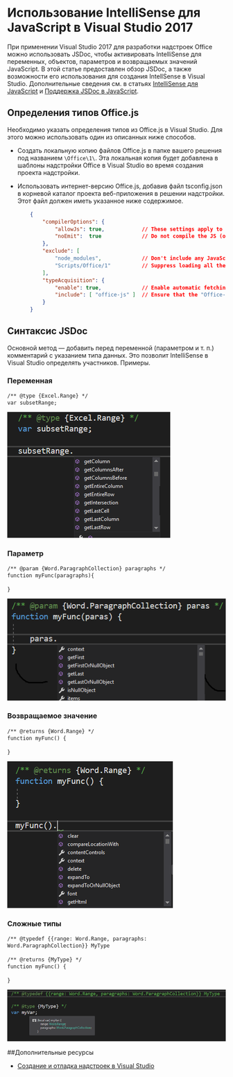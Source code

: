 # <a name="get-javascript-intellisense-in-visual-studio-2017"></a>Использование IntelliSense для JavaScript в Visual Studio 2017 

При применении Visual Studio 2017 для разработки надстроек Office можно использовать JSDoc, чтобы активировать IntelliSense для переменных, объектов, параметров и возвращаемых значений JavaScript. В этой статье предоставлен обзор JSDoc, а также возможности его использования для создания IntellSense в Visual Studio. Дополнительные сведения см. в статьях [IntelliSense для JavaScript](https://docs.microsoft.com/en-us/visualstudio/ide/javascript-intellisense) и [Поддержка JSDoc в JavaScript](https://github.com/Microsoft/TypeScript/wiki/JsDoc-support-in-JavaScript). 

## <a name="officejs-type-definitions"></a>Определения типов Office.js

Необходимо указать определения типов из Office.js в Visual Studio. Для этого можно использовать один из описанных ниже способов.

- Создать локальную копию файлов Office.js в папке вашего решения под названием `\Office\1\`. Эта локальная копия будет добавлена в шаблоны надстройки Office в Visual Studio во время создания проекта надстройки. 
- Использовать интернет-версию Office.js, добавив файл tsconfig.json в корневой каталог проекта веб-приложения в решении надстройки. Этот файл должен иметь указанное ниже содержимое.

    ```json
        {        
            "compilerOptions": {
                "allowJs": true,            // These settings apply to JavaScript files also.
                "noEmit":  true             // Do not compile the JS (or TS) files in this project.
            },
            "exclude": [
                "node_modules",             // Don't include any JavaScript found under "node_modules".
                "Scripts/Office/1"          // Suppress loading all the JavaScript files from the Office NuGet package.
            ],
            "typeAcquisition": {
                "enable": true,             // Enable automatic fetching of type definitions for detected JavaScript libraries.
                "include": [ "office-js" ]  // Ensure that the "Office-js" type definition is fetched.
            }
        }
    ```

## <a name="jsdoc-syntax"></a>Синтаксис JSDoc

Основной метод — добавить перед переменной (параметром и т. п.) комментарий с указанием типа данных. Это позволит IntelliSense в Visual Studio определять участников. Примеры.

### <a name="variable"></a>Переменная

```
/** @type {Excel.Range} */
var subsetRange;
```
![Intellisense — переменная](../images/IntellisenseVS17Var.png)

### <a name="parameter"></a>Параметр

```
/** @param {Word.ParagraphCollection} paragraphs */
function myFunc(paragraphs){

}
```
![Intellisense — параметр](../images/IntellisenseVS17Param.png)

### <a name="return-value"></a>Возвращаемое значение

```
/** @returns {Word.Range} */
function myFunc() {

}
```
![Intellisense — возвращаемое значение](../images/IntellisenseVS17Return.png)

### <a name="complex-types"></a>Сложные типы

```
/** @typedef {{range: Word.Range, paragraphs: Word.ParagraphCollection}} MyType

/** @returns {MyType} */
function myFunc() {

}
```
![Intellisense — сложный тип](../images/IntellisenseVS17ComplexType.png)

##<a name="additional-resources"></a>Дополнительные ресурсы

- [Создание и отладка надстроек в Visual Studio](get-started/create-and-debug-office-add-ins-in-visual-studio.md)

